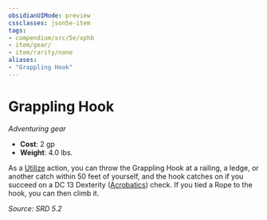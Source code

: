 ```yaml
---
obsidianUIMode: preview
cssclasses: json5e-item
tags:
- compendium/src/5e/xphb
- item/gear/
- item/rarity/none
aliases: 
- "Grappling Hook"
---
```

# Grappling Hook
*Adventuring gear*  

- **Cost**: 2 gp
- **Weight**: 4.0 lbs.

As a [Utilize](rules/actions.md#Utilize) action, you can throw the Grappling Hook at a railing, a ledge, or another catch within 50 feet of yourself, and the hook catches on if you succeed on a DC 13 Dexterity ([Acrobatics](rules/skills.md#Acrobatics)) check. If you tied a Rope to the hook, you can then climb it.

*Source: SRD 5.2*